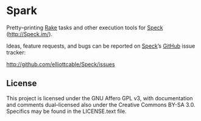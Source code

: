 Spark
=====
Pretty–printing [Rake][] tasks and other execution tools for [Speck][]
(<http://Speck.im/>).

Ideas, feature requests, and bugs can be reported on [Speck][]’s [GitHub][]
issue tracker:

<http://github.com/elliottcable/Speck/issues>

  [Rake]: http://rake.rubyforge.org/ "Rake’s RDocs"
  [Speck]: http://github.com/elliottcable/Speck "Speck on GitHub"
  [GitHub]: http://github.com/

License
-------
This project is licensed under the GNU Affero GPL v3, with documentation and
comments dual–licensed also under the Creative Commons BY-SA 3.0. Specifics
may be found in the LICENSE.text file.
